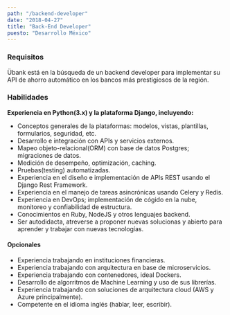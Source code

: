 ```yaml
---
path: "/backend-developer"
date: "2018-04-27"
title: "Back-End Developer"
puesto: "Desarrollo México"
---
```


### Requisitos

Übank está en la búsqueda de un backend developer para implementar su API de ahorro automático en los bancos más prestigiosos de la región.  


### Habilidades

**Experiencia en Python(3.x) y la plataforma Django, incluyendo:**

- Conceptos generales de la plataformas: modelos, vistas, plantillas, formularios, seguridad, etc.
- Desarrollo e integración con APIs y servicios externos.  
- Mapeo objeto-relacional(ORM) con base de datos Postgres; migraciones de datos.  
- Medición de desempeño, optimización, caching.  
- Pruebas(testing) automatizadas.  
- Experiencia en el diseño e implementación de APIs REST usando el Django Rest Framework.  
- Experiencia en el manejo de tareas asincrónicas usando Celery y Redis.  
- Experiencia en DevOps; implementación de cógido en la nube, monitoreo y confiabilidad de estructura.  
- Conocimientos en Ruby, NodeJS y otros lenguajes backend.  
- Ser autodidacta, atreverse a proponer nuevas solucionas y abierto para aprender y trabajar con nuevas tecnologías.  

#### Opcionales

- Experiencia trabajando en instituciones financieras.  
- Experiencia trabajando con arquitectura en base de microservicios.  
- Experiencia trabajando con contenedores, ideal Dockers.  
- Desarrollo de algorritmos de Machine Learning y uso de sus librerías.  
- Experiencia trabajando con soluciones de arquitectura cloud (AWS y Azure principalmente).  
- Competente en el idioma inglés (hablar, leer, escribir).  
